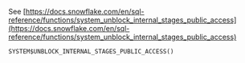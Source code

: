 See [https://docs.snowflake.com/en/sql-reference/functions/system_unblock_internal_stages_public_access](https://docs.snowflake.com/en/sql-reference/functions/system_unblock_internal_stages_public_access)
```
SYSTEM$UNBLOCK_INTERNAL_STAGES_PUBLIC_ACCESS()
```
